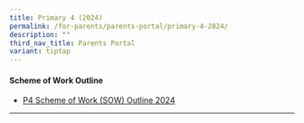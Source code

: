 ```yaml
---
title: Primary 4 (2024)
permalink: /for-parents/parents-portal/primary-4-2024/
description: ""
third_nav_title: Parents Portal
variant: tiptap
---
```

<h4><strong>Scheme of Work Outline</strong></h4>
<ul data-tight="true" class="tight">
<li>
<p><a href="/resources/scheme-of-work-outline-2024/primary-4/" rel="noopener noreferrer nofollow" target="_blank">P4 Scheme of Work (SOW) Outline 2024</a>
</p>
</li>
</ul>
<hr>
<p></p>